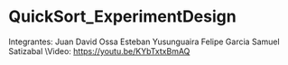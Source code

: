 # QuickSort_ExperimentDesign
Integrantes: 
Juan David Ossa
Esteban Yusunguaira
Felipe Garcia
Samuel Satizabal
\\Video: https://youtu.be/KYbTxtxBmAQ

